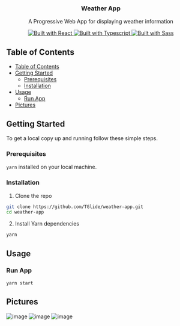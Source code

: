 <p align="center">
  <h3 align="center">Weather App</h3>
  <p align="center">
    A Progressive Web App for displaying weather information
  </p>
  <p align="center">
    <a href="https://reactjs.org/">
      <img src="https://img.shields.io/badge/frontend-react-%2361DAFB?style=for-the-badge&logo=react" alt="Built with React">
    </a>
    <a href="https://www.typescriptlang.org/">
      <img src="https://img.shields.io/badge/types-typescript-%23007ACC?style=for-the-badge&logo=typescript" alt="Built with Typescript">
    </a>
    <a href="https://sass-lang.com/">
      <img src="https://img.shields.io/badge/styling-sass-%23CC6699?style=for-the-badge&logo=sass" alt="Built with Sass">
    </a>
  </p>
</p>

<!-- TABLE OF CONTENTS -->

## Table of Contents

- [Table of Contents](#table-of-contents)
- [Getting Started](#getting-started)
  - [Prerequisites](#prerequisites)
  - [Installation](#installation)
- [Usage](#usage)
  - [Run App](#run-app)
- [Pictures](#pictures)

<!-- ABOUT THE PROJECT -->


## Getting Started

To get a local copy up and running follow these simple steps.

### Prerequisites

`yarn` installed on your local machine.

### Installation

1. Clone the repo

```sh
git clone https://github.com/TGlide/weather-app.git
cd weather-app
```

2. Install Yarn dependencies

```sh
yarn
```

## Usage

### Run App

```sh
yarn start
```

## Pictures

![image](https://user-images.githubusercontent.com/26071571/100480287-99b3e800-30cf-11eb-9519-5117e3222f6a.png)
![image](https://user-images.githubusercontent.com/26071571/100480389-e26ba100-30cf-11eb-842b-b95c989165bb.png)
![image](https://user-images.githubusercontent.com/26071571/100480456-147d0300-30d0-11eb-9a4e-6bebbde313b8.png)


